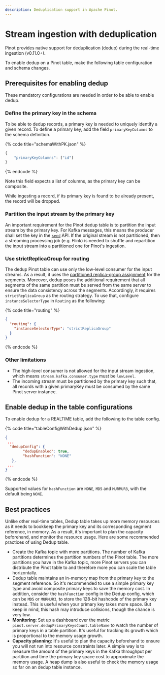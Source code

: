 ```yaml
---
description: Deduplication support in Apache Pinot.
---
```


# Stream ingestion with deduplication

Pinot provides native support for deduplication (dedup) during the real-time ingestion (v0.11.0+).

To enable dedup on a Pinot table, make the following table configuration and schema changes.

## Prerequisites for enabling dedup

These mandatory configurations are needed in order to be able to enable dedup.

### Define the primary key in the schema

To be able to dedup records, a primary key is needed to uniquely identify a given record. To define a primary key, add the field `primaryKeyColumns` to the schema definition.

{% code title="schemaWithPK.json" %}
```javascript
{
    "primaryKeyColumns": ["id"]
}
```
{% endcode %}

Note this field expects a list of columns, as the primary key can be composite.

While ingesting a record, if its primary key is found to be already present, the record will be dropped.

### Partition the input stream by the primary key

An important requirement for the Pinot dedup table is to partition the input stream by the primary key. For Kafka messages, this means the producer shall set the key in the [`send`](https://kafka.apache.org/20/javadoc/index.html?org/apache/kafka/clients/producer/KafkaProducer.html) API. If the original stream is not partitioned, then a streaming processing job (e.g. Flink) is needed to shuffle and repartition the input stream into a partitioned one for Pinot's ingestion.

### Use strictReplicaGroup for routing

The dedup Pinot table can use only the low-level consumer for the input streams. As a result, it uses the [partitioned replica-group assignment](../../operators/operating-pinot/segment-assignment.md#partitioned-replica-group-segment-assignment) for the segments. Moreover, dedup poses the additional requirement that all segments of the same partition must be served from the same server to ensure the data consistency across the segments. Accordingly, it requires `strictReplicaGroup` as the routing strategy. To use that, configure `instanceSelectorType` in `Routing` as the following:

{% code title="routing" %}
```json
{
  "routing": {
    "instanceSelectorType": "strictReplicaGroup"
  }
}
```
{% endcode %}

### Other limitations

* The high-level consumer is not allowed for the input stream ingestion, which means `stream.kafka.consumer.type` must be `lowLevel`.
* The incoming stream must be partitioned by the primary key such that, all records with a given primaryKey must be consumed by the same Pinot server instance.

## Enable dedup in the table configurations

To enable dedup for a REALTIME table, add the following to the table config.

{% code title="tableConfigWithDedup.json" %}
```json
{ 
 ...
  "dedupConfig": { 
        "dedupEnabled": true, 
        "hashFunction": "NONE" 
   }, 
 ...
}
```
{% endcode %}

Supported values for `hashFunction` are `NONE`, `MD5` and `MURMUR3`, with the default being `NONE`.

## Best practices

Unlike other real-time tables, Dedup table takes up more memory resources as it needs to bookkeep the primary key and its corresponding segment reference, in memory. As a result, it's important to plan the capacity beforehand, and monitor the resource usage. Here are some recommended practices of using Dedup table.

* Create the Kafka topic with more partitions. The number of Kafka partitions determines the partition numbers of the Pinot table. The more partitions you have in the Kafka topic, more Pinot servers you can distribute the Pinot table to and therefore more you can scale the table horizontally.
* Dedup table maintains an in-memory map from the primary key to the segment reference. So it's recommended to use a simple primary key type and avoid composite primary keys to save the memory cost. In addition, consider the `hashFunction` config in the Dedup config, which can be `MD5` or `MURMUR3`, to store the 128-bit hashcode of the primary key instead. This is useful when your primary key takes more space. But keep in mind, this hash may introduce collisions, though the chance is very low.
* **Monitoring**: Set up a dashboard over the metric `pinot.server.dedupPrimaryKeysCount.tableName` to watch the number of primary keys in a table partition. It's useful for tracking its growth which is proportional to the memory usage growth.
* **Capacity planning:** It's useful to plan the capacity beforehand to ensure you will not run into resource constraints later. A simple way is to measure the amount of the primary keys in the Kafka throughput per partition and time the primary key space cost to approximate the memory usage. A heap dump is also useful to check the memory usage so far on an dedup table instance.
